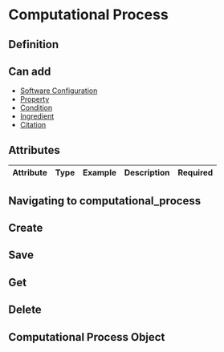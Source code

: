 # Computational Process

## Definition
<!-- TODO needs to be converted from software template to computational_process -->

## Can add
* <a href="../../subobjects/software_configuration" target="_blank">Software Configuration</a>
* <a href="../../subobjects/property" target="_blank">Property</a>
* <a href="../../subobjects/condition" target="_blank">Condition</a>
* <a href="../../subobjects/ingredient" target="_blank">Ingredient</a>
* <a href="../../subobjects/citation" target="_blank">Citation</a>


## Attributes

| Attribute | Type | Example                        | Description                     | Required |
|-----------|------|--------------------------------|---------------------------------|----------|



## Navigating to computational_process 

## Create

## Save

## Get

## Delete


## Computational Process Object
```json

```